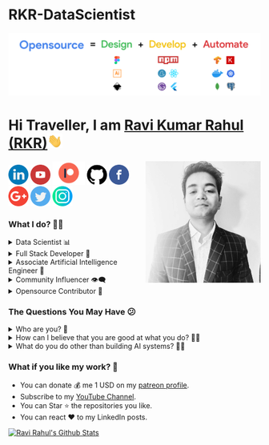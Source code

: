 # RKR-DataScientist
<img src="https://github.com/RKR-DataScientist/RKR-DataScientist/blob/master/linkedin_banner.png" />

<h1>Hi Traveller, I am <a href="#">Ravi Kumar Rahul (RKR)</a><img src="https://raw.githubusercontent.com/ABSphreak/ABSphreak/master/gifs/Hi.gif" width="30px"></h1>
<img align='right' src="https://github.com/RKR-DataScientist/RKR-DataScientist/blob/main/My-Image.jpg" width="230" />

<a href="https://www.linkedin.com/in/ashutosh-hathidara-88710b138"><img src="https://github.com/RKR-DataScientist/RKR-DataScientist/blob/master/logos/linkedin.png" width="40" /></a>
<a href="#"><img src="https://github.com/RKR-DataScientist/RKR-DataScientist/blob/master/logos/youtube-logo.png" width="40" /></a>
<a href="https://www.patreon.com/rkrdatascientist"><img src="https://github.com/RKR-DataScientist/RKR-DataScientist/blob/master/logos/patreon_logo.png" width="65" /></a>
<a href="https://github.com/RKR555"><img src="https://github.com/RKR-DataScientist/RKR-DataScientist/blob/master/logos/github-logo.png" width="40" /></a>
<a href="#"><img src="https://github.com/RKR-DataScientist/RKR-DataScientist/blob/master/logos/facebook.png" width="40" /></a>
<a href="mailto:rkr.datascientist@gmail.com"><img src="https://github.com/RKR-DataScientist/RKR-DataScientist/blob/master/logos/google-plus.png" width="40" /></a>
<a href="#"><img src="https://github.com/RKR-DataScientist/RKR-DataScientist/blob/master/logos/twitter.png" width="40" /></a>
<a href="#"><img src="https://github.com/RKR-DataScientist/RKR-DataScientist/blob/master/logos/instagram.png" width="40" /></a>

<h3>What I do? 👨‍💻</h3>
<details>
<summary>Data Scientist 📊</summary>
<ul>
  <li><a href="#https://github.com/ashutosh1919/ml-data-bot">ml-data-bot</a></li>
  <li><a href="#https://github.com/dsc-iiitdmk/Pick-Parser">Pick-Parser</a></li>
  <li><a href="#https://github.com/ashutosh1919/Stock-Prediction-using-LSTM">Stock-Prediction-using-LSTM</a></li>
  <li><a href="#https://github.com/ashutosh1919/bert_classifier">bert-classifier</a></li>
  <li><a href="#https://github.com/ashutosh1919/docker-ml-tutorial">docker-ml-tutorial</li>
  <li><a href="#https://github.com/ashutosh1919/FaceInterpolation">face-interpolation</a></li>
  <li><a href="#https://github.com/ashutosh1919/NQA_tf2">natural-question-answer-ai</a></li>
  <li>Many more on and out of Github...</li>
</ul>
</details>
<details>
<summary>Full Stack Developer 🍥</summary>
  <!--
  <ul>
    <li><a href="#https://github.com/ashutosh1919/masterPortfolio">masterPortfolio</a></li>
    <li><a href="#https://github.com/ashutosh1919/truvisory">truvisory</a></li>
    <li><a href="#https://github.com/ashutosh1919/neurostack">neurostack</a></li>
    <li><a href="#https://github.com/ashutosh1919/Full_Stack_Web_Development_Course">Full-Stack-Web-Development-Course</a></li>
    <li>Many more on and out of Github...</li>
  </ul>
-->
</details>
<details>
  <summary>Associate Artificial Intelligence Engineer </a> 🤖</summary>
  <ul>
    <li>Working on core AI products to simplify healthcare system at scale.</li>
    <li>Applying AI on different large problems in the field of Oncology, Process Improvement and Rapid Engineeing.</li>
  </ul>
</details>
<details>
<summary>Community Influencer 👁️‍🗨️</summary>
</details>
<details>
<summary>Opensource Contributor 📝</summary>
  <!--
  <ul>
    <li>You can get detailed information of my contributions <a href="https://ashutoshhathidara.com/#/opensource">here</a>.</li>
    <li>You can also scroll down and get the information on my <a href="https://github.com/ashutosh1919">github profile</a>.</li>
  </ul>
-->
</details>

<h3>The Questions You May Have 😕</h3>
<details>
  <summary>Who are you? 👨</summary>
  <pre>
  A passionate individual who always thrive to work on end to end products which develop sustainable and scalable social and
  technical systems to create impact.<br>
  My name describes my qualities,
  A: Active Learner
  S: Sociable
  H: Hard working
  U: Ultra-precise
  T: Trustworthy
  O: Open minded to create new things
  S: Supportive
  H: Humble
  </pre>
</details>
<details>
  <summary>How can I believe that you are good at what you do? 🤷‍♂️</summary>
  <ul>
    <li>In Sept. 2019, I was invited to Google Machine Learning Summit at Google Hyderabad for my exceptional interest in AI.</li>
    <li>Also, I was selected as one of 120 Google Explore ML Facilitators from India to spread awareness about AI in students.
In May 2019, I was selected as Microsoft Student Partner to teach students about Cloud Infrastructure and to demonstrate deployments of applications and ML models on Azure.</li>
    <li>In July 2019, I became Mozilla Campus Captain. With this, I started an open source community in the college to build open source projects. Under this program, I have also organised a hackathon in campus.</li>
    <li>In Sept. 2018, I designed application architecture for a startup named Muffito. I was also managing the complete application development process.</li>
  </ul>
</details>
<details>
<summary>What do you do other than building AI systems? 💁‍♂️</summary>
  <ul>
    <li>I write blogs about powerful lessons in personal changes. You can visit my blog site at <a href="#">rkrdatascientist.wordpress.com</a>.</li>
    <li>I am a public speaker and a member of AMP (Association of Muslim Profession). We work for educating students to deal with very basic but important problems which eventually build their character.</li>
    <li>I design, build and deploy beautiful websites. Whenever I am free, I am used to create designs in Figma.</li>
  </ul>
</details>

<h3>What if you like my work? 🤩</h3>
<ul>
  <li>You can donate 💰 me 1 USD on my <a href="https://www.patreon.com/rkrdatascientist">patreon profile</a>.</li>
  <li>Subscribe to my <a href="#">YouTube Channel</a>.</li>
  <li>You can Star ⭐ the repositories you like.</li>
  <li>You can react ❤️ to my LinkedIn posts.</li>
</ul>

[![Ravi Rahul's Github Stats](https://github-readme-stats.vercel.app/api?username=RKR-DataScientist&show_icons=true&count_private=true)](https://github.com/RKR-DataScientist/github-readme-stats)
